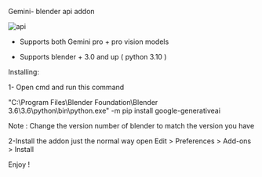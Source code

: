 Gemini- blender api addon


![api](https://github.com/kotaxyz/Gemini-addon/assets/105466290/b49e1ddc-16cf-475a-89b2-67b267ed6ec2)

- Supports both Gemini pro + pro vision models


- Supports blender + 3.0 and up ( python 3.10 )


Installing:

1- Open cmd and run this command

"C:\Program Files\Blender Foundation\Blender 3.6\3.6\python\bin\python.exe" -m pip install google-generativeai

Note : Change the version number of blender to match the version you have

2-Install the addon just the normal way open Edit > Preferences > Add-ons > Install


Enjoy !
